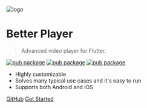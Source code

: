 ![logo](https://raw.githubusercontent.com/jhomlala/betterplayer/master/media/logo.png)

# Better Player 
> Advanced video player for Flutter.

[![pub package](https://img.shields.io/pub/v/better_player.svg)](https://pub.dartlang.org/packages/better_player)
[![pub package](https://img.shields.io/github/license/jhomlala/betterplayer.svg?style=flat)](https://github.com/jhomlala/betterplayer)
[![pub package](https://img.shields.io/badge/platform-flutter-blue.svg)](https://github.com/jhomlala/betterplayer)

- Highly customizable
- Solves many typical use cases and it's easy to run
- Supports both Android and iOS

[GitHub](https://github.com/jhomlala/betterplayer)
[Get Started](#gettingstarted)